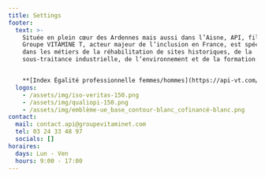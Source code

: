 ```yaml
---
title: Settings
footer:
  text: >-
    Située en plein cœur des Ardennes mais aussi dans l’Aisne, API, filiale du
    Groupe VITAMINE T, acteur majeur de l’inclusion en France, est spécialisée
    dans les métiers de la réhabilitation de sites historiques, de la
    sous-traitance industrielle, de l’environnement et de la formation.</br>


    **[Index Égalité professionnelle femmes/hommes](https://api-vt.com/mentions/)**
  logos:
    - /assets/img/iso-veritas-150.png
    - /assets/img/qualiopi-150.png
    - /assets/img/emblème-ue_base_contour-blanc_cofinancé-blanc.png
contact:
  mail: contact.api@groupevitaminet.com
  tel: 03 24 33 48 97
  socials: []
horaires:
  days: Lun - Ven
  hours: 9:00 - 17:00
---
```

